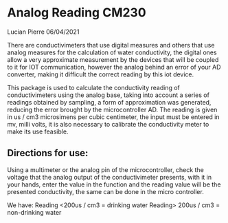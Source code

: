 Analog Reading CM230
================
Lucian Pierre
06/04/2021


There are conductivimeters that use digital measures and others that use
analog measures for the calculation of water conductivity, the digital
ones allow a very approximate measurement by the devices that will be
coupled to it for IOT communication, however the analog behind an error
of your AD converter, making it difficult the correct reading by this
iot device.

This package is used to calculate the conductivity reading of
conductivimeters using the analog base, taking into account a series of
readings obtained by sampling, a form of approximation was generated,
reducing the error brought by the microcontroller AD. The reading is
given in us / cm3 microsimens per cubic centimeter, the input must be
entered in mv, milli volts, it is also necessary to calibrate the
conductivity meter to make its use feasible.

## Directions for use:

Using a multimeter or the analog pin of the microcontroller, check the
voltage that the analog output of the conductivimeter presents, with it
in your hands, enter the value in the function and the reading value
will be the presented conductivity, the same can be done in the micro
controller.

We have: Reading &lt;200us / cm3 = drinking water Reading&gt; 200us /
cm3 = non-drinking water
